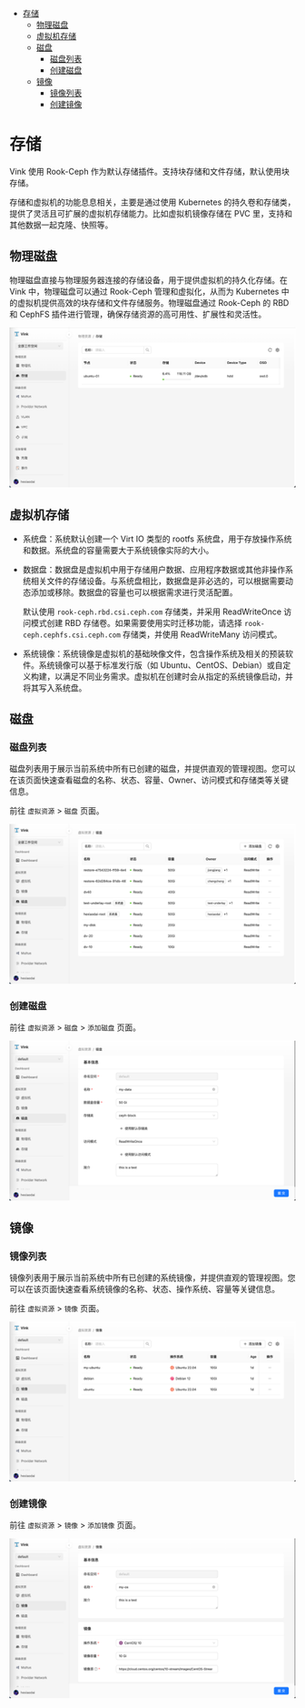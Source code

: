 - [存储](#存储)
  - [物理磁盘](#物理磁盘)
  - [虚拟机存储](#虚拟机存储)
  - [磁盘](#磁盘)
    - [磁盘列表](#磁盘列表)
    - [创建磁盘](#创建磁盘)
  - [镜像](#镜像)
    - [镜像列表](#镜像列表)
    - [创建镜像](#创建镜像)

# 存储

Vink 使用 Rook-Ceph 作为默认存储插件。支持块存储和文件存储，默认使用块存储。

存储和虚拟机的功能息息相关，主要是通过使用 Kubernetes 的持久卷和存储类，提供了灵活且可扩展的虚拟机存储能力。比如虚拟机镜像存储在 PVC 里，支持和其他数据一起克隆、快照等。

## 物理磁盘

物理磁盘直接与物理服务器连接的存储设备，用于提供虚拟机的持久化存储。在 Vink 中，物理磁盘可以通过 Rook-Ceph 管理和虚拟化，从而为 Kubernetes 中的虚拟机提供高效的块存储和文件存储服务。物理磁盘通过 Rook-Ceph 的 RBD 和 CephFS 插件进行管理，确保存储资源的高可用性、扩展性和灵活性。

![磁盘管理-物理磁盘列表](./images/磁盘管理-物理磁盘列表.png)

## 虚拟机存储

- 系统盘：系统默认创建一个 Virt IO 类型的 rootfs 系统盘，用于存放操作系统和数据。系统盘的容量需要大于系统镜像实际的大小。

- 数据盘：数据盘是虚拟机中用于存储用户数据、应用程序数据或其他非操作系统相关文件的存储设备。与系统盘相比，数据盘是非必选的，可以根据需要动态添加或移除。数据盘的容量也可以根据需求进行灵活配置。

  默认使用 `rook-ceph.rbd.csi.ceph.com` 存储类，并采用 ReadWriteOnce 访问模式创建 RBD 存储卷。如果需要使用实时迁移功能，请选择 `rook-ceph.cephfs.csi.ceph.com` 存储类，并使用 ReadWriteMany 访问模式。

- 系统镜像：系统镜像是虚拟机的基础映像文件，包含操作系统及相关的预装软件。系统镜像可以基于标准发行版（如 Ubuntu、CentOS、Debian）或自定义构建，以满足不同业务需求。虚拟机在创建时会从指定的系统镜像启动，并将其写入系统盘。

## 磁盘

### 磁盘列表

磁盘列表用于展示当前系统中所有已创建的磁盘，并提供直观的管理视图。您可以在该页面快速查看磁盘的名称、状态、容量、Owner、访问模式和存储类等关键信息。

前往 `虚拟资源` > `磁盘` 页面。

![磁盘管理-磁盘列表](./images/磁盘管理-磁盘列表.png)

### 创建磁盘

前往 `虚拟资源` > `磁盘` > `添加磁盘` 页面。

![磁盘管理-创建磁盘](./images/磁盘管理-创建磁盘.png)

## 镜像

### 镜像列表

镜像列表用于展示当前系统中所有已创建的系统镜像，并提供直观的管理视图。您可以在该页面快速查看系统镜像的名称、状态、操作系统、容量等关键信息。

前往 `虚拟资源` > `镜像` 页面。

![磁盘管理-镜像列表](./images/磁盘管理-镜像列表.png)

### 创建镜像

前往 `虚拟资源` > `镜像` > `添加镜像` 页面。

![磁盘管理-创建镜像](./images/磁盘管理-创建镜像.png)
